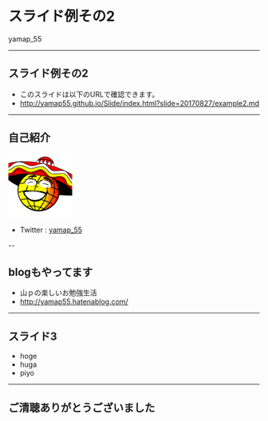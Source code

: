 # スライド例その2

yamap_55

---

## スライド例その2
- このスライドは以下のURLで確認できます。
- http://yamap55.github.io/Slide/index.html?slide=20170827/example2.md

---

## 自己紹介
![icon](pic/icon.gif)

- Twitter : [yamap_55](https://twitter.com/yamap_55)

--

## blogもやってます
- 山ｐの楽しいお勉強生活
- http://yamap55.hatenablog.com/

---

## スライド3

- hoge
- huga
- piyo

---

## ご清聴ありがとうございました

